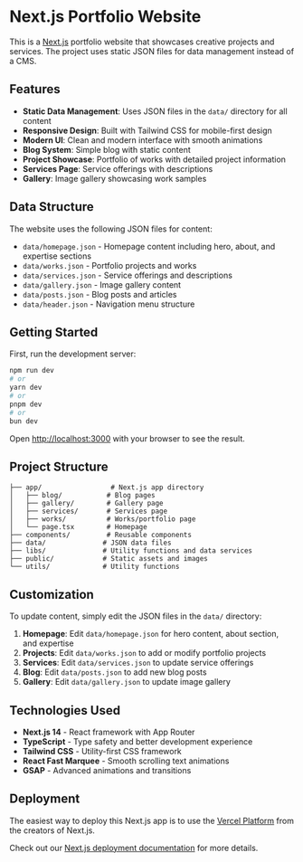 # Next.js Portfolio Website

This is a [Next.js](https://nextjs.org/) portfolio website that showcases creative projects and services. The project uses static JSON files for data management instead of a CMS.

## Features

- **Static Data Management**: Uses JSON files in the `data/` directory for all content
- **Responsive Design**: Built with Tailwind CSS for mobile-first design
- **Modern UI**: Clean and modern interface with smooth animations
- **Blog System**: Simple blog with static content
- **Project Showcase**: Portfolio of works with detailed project information
- **Services Page**: Service offerings with descriptions
- **Gallery**: Image gallery showcasing work samples

## Data Structure

The website uses the following JSON files for content:

- `data/homepage.json` - Homepage content including hero, about, and expertise sections
- `data/works.json` - Portfolio projects and works
- `data/services.json` - Service offerings and descriptions
- `data/gallery.json` - Image gallery content
- `data/posts.json` - Blog posts and articles
- `data/header.json` - Navigation menu structure

## Getting Started

First, run the development server:

```bash
npm run dev
# or
yarn dev
# or
pnpm dev
# or
bun dev
```

Open [http://localhost:3000](http://localhost:3000) with your browser to see the result.

## Project Structure

```
├── app/                 # Next.js app directory
│   ├── blog/           # Blog pages
│   ├── gallery/        # Gallery page
│   ├── services/       # Services page
│   ├── works/          # Works/portfolio page
│   └── page.tsx        # Homepage
├── components/         # Reusable components
├── data/              # JSON data files
├── libs/              # Utility functions and data services
├── public/            # Static assets and images
└── utils/             # Utility functions
```

## Customization

To update content, simply edit the JSON files in the `data/` directory:

1. **Homepage**: Edit `data/homepage.json` for hero content, about section, and expertise
2. **Projects**: Edit `data/works.json` to add or modify portfolio projects
3. **Services**: Edit `data/services.json` to update service offerings
4. **Blog**: Edit `data/posts.json` to add new blog posts
5. **Gallery**: Edit `data/gallery.json` to update image gallery

## Technologies Used

- **Next.js 14** - React framework with App Router
- **TypeScript** - Type safety and better development experience
- **Tailwind CSS** - Utility-first CSS framework
- **React Fast Marquee** - Smooth scrolling text animations
- **GSAP** - Advanced animations and transitions

## Deployment

The easiest way to deploy this Next.js app is to use the [Vercel Platform](https://vercel.com/new?utm_medium=default-template&filter=next.js&utm_source=create-next-app&utm_campaign=create-next-app-readme) from the creators of Next.js.

Check out our [Next.js deployment documentation](https://nextjs.org/docs/deployment) for more details.
